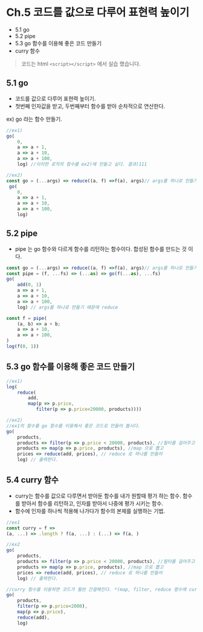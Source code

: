# Ch.5 코드를 값으로 다루어 표현력 높이기

* 5.1 go
* 5.2 pipe
* 5.3 go 함수를 이용해 좋은 코드 만들기
* curry 함수

> 코드는 html  `<script></script>` 에서 실습 했습니다.

## 5.1 go

* 코드를 값으로 다루어 표현력 높이기.
* 첫번째 인자값을 받고,  두번째부터 함수를 받아 순차적으로 연산한다.

ex) go 라는 함수 만들기.

~~~javascript
//ex1)
go(
	0,
    a => a + 1,
    a => a + 10,
    a => a + 100,
    log) //이러한 로직의 함수를 ex2)에 만들고 싶다. 결과)111

//ex2)
const go = (...args) => reduce((a, f) =>f(a), args)// args를 하나로 만들기 때문에 reduce 사용
 go(
	0,
    a => a + 1,
    a => a + 10,
    a => a + 100,
    log) 

~~~

## 5.2 pipe

* pipe 는 go 함수와 다르게 함수를 리턴하는 함수이다. 합성된 함수를 만드는 것 이다.

~~~javascript
const go = (...args) => reduce((a, f) =>f(a), args)// args를 하나로 만들기 때문에 reduce
const pipe = (f, ...fs) => (...as) => go(f(...as), ...fs)
go(
	add(0, 1)
    a => a + 1,
    a => a + 10,
    a => a + 100,
    log) // args를 하나로 만들기 때문에 reduce

const f = pipe(
	(a, b) => a + b;
    a => a + 10,
    a => a + 100,
)
log(f(0, 1))

~~~

## 5.3 go 함수를 이용해 좋은 코드 만들기

~~~javascript
//ex1)
log(
	reduce(
    	add,
        map(p => p.price, 
           filter(p => p.price<20000, products))))
~~~

~~~javascript
//ex2)
//ex1의 함수를 go 함수를 이용해서 좋은 코드로 만들어 봅시다.
go(
	products,
    products => filter(p => p.price < 20000, products), //필터를 걸어주고
    products => map(p => p.price, products), //map 으로 뽑고 
    prices => reduce(add, prices), // reduce 로 하나를 만들어 
	log) // 출력한다.
~~~

## 5.4 curry 함수

* curry는 함수를 값으로 다루면서 받아둔 함수를 내가 원할때 평가 하는 함수. 함수를 받아서 함수를 리턴하고, 인자를 받아서 나중에 평가 시키는 함수.
* 함수에 인자를 하나씩 적용해 나가다가 함수의 본체를 실행하는 기법.

~~~javascript
//ex1
const curry = f => 
(a, ...) => .length ? f(a, ...) : (...) => f(a, )

//ex2
go(
	products,
    products => filter(p => p.price < 20000, products), //필터를 걸어주고
    products => map(p => p.price, products), //map 으로 뽑고 
    prices => reduce(add, prices), // reduce 로 하나를 만들어 
	log) // 출력한다.

//curry 함수를 이용하면 코드가 훨씬 간결해진다. *(map, filter, reduce 함수에 curry 함수를 걸어줘야 한다.)
go(
	products,
    filter(p => p.price<2000),
    map(p => p.price),
    reduce(add),
	log)
~~~

